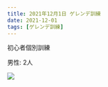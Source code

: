 ```yaml
---
title: 2021年12月1日 ゲレンデ訓練
date: 2021-12-01
tags: [ゲレンデ訓練]
---
```


初心者個別訓練

男性: 2人

![](/2021/12/01/20211201/1.jpg)
